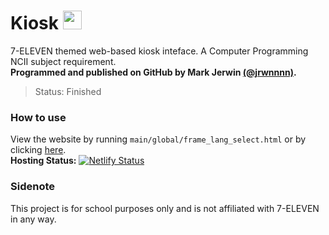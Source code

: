 # Kiosk <img src="https://upload.wikimedia.org/wikipedia/commons/thumb/6/61/HTML5_logo_and_wordmark.svg/512px-HTML5_logo_and_wordmark.svg.png" style="height:30px;">

<!-- PROGRAMMING LANGUAGE ICONS
HTML: https://upload.wikimedia.org/wikipedia/commons/thumb/6/61/HTML5_logo_and_wordmark.svg/512px-HTML5_logo_and_wordmark.svg.png
JAVA: https://upload.wikimedia.org/wikipedia/en/thumb/3/30/Java_programming_language_logo.svg/1200px-Java_programming_language_logo.svg.png
Python: https://upload.wikimedia.org/wikipedia/commons/thumb/c/c3/Python-logo-notext.svg/1869px-Python-logo-notext.svg.png
mySQL: https://upload.wikimedia.org/wikipedia/labs/8/8e/Mysql_logo.png
-->

7-ELEVEN themed web-based kiosk inteface. A Computer Programming NCII subject requirement. <br>
**Programmed and published on GitHub by Mark Jerwin [(@jrwnnnn)](https://github.com/jrwnnnn).** <br>
> Status: Finished <br>
### How to use
View the website by running `main/global/frame_lang_select.html` or by clicking [here](https://kiosk-jrwnnnn.netlify.app). <br>
**Hosting Status:** [![Netlify Status](https://api.netlify.com/api/v1/badges/664b8460-6c05-4d1c-aff7-6cae081f311a/deploy-status)](https://app.netlify.com/sites/kiosk-jrwnnnn/deploys)
### Sidenote
This project is for school purposes only and is not affiliated with 7-ELEVEN in any way.
